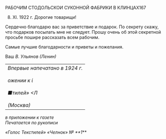 РАБОЧИМ СТОДОЛЬСКОИ СУКОННОЙ ФАБРИКИ В КЛИНЦАХ167

8. XI. 1922 г. Дорогие товарищи!

Сердечно благодарю вас за приветствие и подарок. По секрету скажу, что подарков посылать мне не следует. Прошу очень об этой секретной просьбе пошире рассказать всем рабочим.

Самые лучшие благодарности и приветы и пожелания.

Ваш _В. Ульянов (Ленин)_

  

|   |
|---|
|_Впервые напечатано в 1924 г._<br><br>_ожении к_ _ί_<br><br>_■тилей» <Л_<br><br>_(Москва)_|

_в приложении к газете_                                                                    _Печатается по рукописи_

_«Голос Текстилей» «Челнок» № **1_**
